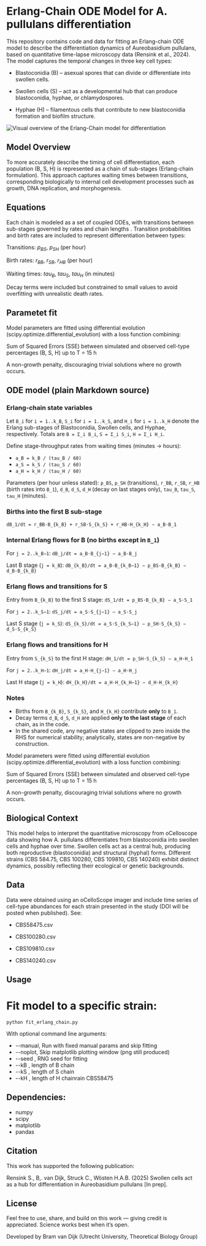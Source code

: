 # Erlang-Chain ODE Model for A. pullulans differentiation

This repository contains code and data for fitting an Erlang-chain ODE model to describe the differentiation dynamics of Aureobasidium pullulans, based on quantitative time-lapse microscopy data (Rensink et al., 2024). The model captures the temporal changes in three key cell types:

- Blastoconidia (B) – asexual spores that can divide or differentiate into swollen cells.

- Swollen cells (S) – act as a developmental hub that can produce blastoconidia, hyphae, or chlamydospores.

- Hyphae (H) – filamentous cells that contribute to new blastoconidia formation and biofilm structure.

![Visual overview of the Erlang-Chain model for differentiation](/assets/overview.png)

## Model Overview

To more accurately describe the timing of cell differentiation, each population (B, S, H) is represented as a chain of sub-stages (Erlang-chain formulation). This approach captures waiting times between transitions, corresponding biologically to internal cell development processes such as growth, DNA replication, and morphogenesis.

## Equations

Each chain is modeled as a set of coupled ODEs, with transitions between sub-stages governed by rates  and chain lengths . Transition probabilities and birth rates are included to represent differentiation between types:

Transitions: $p_{BS}$, $p_{SH}$ (per hour)

Birth rates: $r_{BB}$, $r_{SB}$, $r_{HB}$ (per hour)

Waiting times: ${tau_B}$, $tau_S$, $tau_H$ (in minutes)

Decay terms were included but constrained to small values to avoid overfitting with unrealistic death rates.

## Parametet fit

Model parameters are fitted using differential evolution (scipy.optimize.differential_evolution) with a loss function combining:

Sum of Squared Errors (SSE) between simulated and observed cell-type percentages (B, S, H) up to T = 15 h

A non-growth penalty, discouraging trivial solutions where no growth occurs.

## ODE model (plain Markdown source)

### Erlang-chain state variables
Let `B_i` for `i = 1..k_B`, `S_i` for `i = 1..k_S`, and `H_i` for `i = 1..k_H` denote the Erlang sub-stages of Blastoconidia, Swollen cells, and Hyphae, respectively. Totals are `B = Σ_i B_i`, `S = Σ_i S_i`, `H = Σ_i H_i`.

Define stage-throughput rates from waiting times (minutes → hours):

- `a_B = k_B / (tau_B / 60)`
- `a_S = k_S / (tau_S / 60)`
- `a_H = k_H / (tau_H / 60)`

Parameters (per hour unless stated): `p_BS`, `p_SH` (transitions), `r_BB`, `r_SB`, `r_HB` (birth rates into `B_1`), `d_B`, `d_S`, `d_H` (decay on last stages only), `tau_B`, `tau_S`, `tau_H` (minutes).

### Births into the first B sub-stage
`dB_1/dt = r_BB·B_{k_B} + r_SB·S_{k_S} + r_HB·H_{k_H} − a_B·B_1`

### Internal Erlang flows for B (no births except in `B_1`)
For `j = 2..k_B−1`:
`dB_j/dt = a_B·B_{j−1} − a_B·B_j`

Last B stage (`j = k_B`):
`dB_{k_B}/dt = a_B·B_{k_B−1} − p_BS·B_{k_B} − d_B·B_{k_B}`

### Erlang flows and transitions for S
Entry from `B_{k_B}` to the first S stage:
`dS_1/dt = p_BS·B_{k_B} − a_S·S_1`

For `j = 2..k_S−1`:
`dS_j/dt = a_S·S_{j−1} − a_S·S_j`

Last S stage (`j = k_S`):
`dS_{k_S}/dt = a_S·S_{k_S−1} − p_SH·S_{k_S} − d_S·S_{k_S}`

### Erlang flows and transitions for H
Entry from `S_{k_S}` to the first H stage:
`dH_1/dt = p_SH·S_{k_S} − a_H·H_1`

For `j = 2..k_H−1`:
`dH_j/dt = a_H·H_{j−1} − a_H·H_j`

Last H stage (`j = k_H`):
`dH_{k_H}/dt = a_H·H_{k_H−1} − d_H·H_{k_H}`

### Notes
- Births from `B_{k_B}`, `S_{k_S}`, and `H_{k_H}` contribute **only** to `B_1`.
- Decay terms `d_B`, `d_S`, `d_H` are applied **only to the last stage** of each chain, as in the code.
- In the shared code, any negative states are clipped to zero inside the RHS for numerical stability; analytically, states are non-negative by construction.

Model parameters were fitted using differential evolution (scipy.optimize.differential_evolution) with a loss function combining:

Sum of Squared Errors (SSE) between simulated and observed cell-type percentages (B, S, H) up to T = 15 h

A non-growth penalty, discouraging trivial solutions where no growth occurs.

## Biological Context

This model helps to interpret the quantitative microscopy from oCelloscope data showing how A. pullulans differentiates from blastoconidia into swollen cells and hyphae over time. Swollen cells act as a central hub, producing both reproductive (blastoconidia) and structural (hyphal) forms. Different strains (CBS 584.75, CBS 100280, CBS 109810, CBS 140240) exhibit distinct dynamics, possibly reflecting their ecological or genetic backgrounds.

## Data

Data were obtained using an oCelloScope imager and include time series of cell-type abundances for each strain presented in the study (DOI will be posted when published). See:

- CBS58475.csv 

- CBS100280.csv 

- CBS109810.csv 

- CBS140240.csv 


## Usage

# Fit model to a specific strain:

`python fit_erlang_chain.py`

With optional command line arguments:

- --manual, Run with fixed manual params and skip fitting
- --noplot, Skip matplotlib plotting window (png still produced)
- --seed <INT>, RNG seed for fitting
- --kB <INT>, length of B chain
- --kS <INT>, length of S chain
- --kH <INT>, length of H chainrain CBS58475

## Dependencies:

- numpy
- scipy
- matplotlib
- pandas

## Citation

This work has supported the following publication:

Rensink S., B,. van Dijk, Struck C., Wösten H.A.B. (2025) Swollen cells act as a hub for differentiation in Aureobasidium pullulans [In prep].

## License

Feel free to use, share, and build on this work — giving credit is appreciated. Science works best when it’s open.

Developed by Bram van Dijk (Utrecht University, Theoretical Biology Group)

